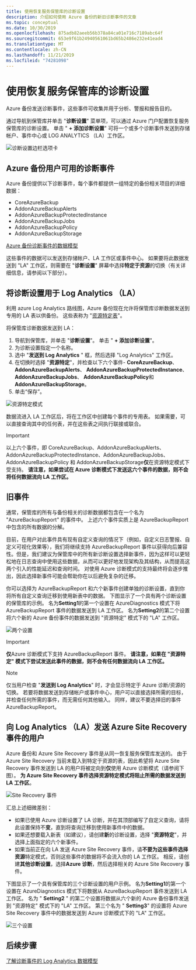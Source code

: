 ```yaml
---
title: 使用恢复服务保管库的诊断设置
description: 介绍如何使用 Azure 备份的新旧诊断事件的文章
ms.topic: conceptual
ms.date: 10/30/2019
ms.openlocfilehash: 875adb82aeeb56b378a84ca01e716c7189abc64f
ms.sourcegitcommit: 653e9f61b24940561061bd65b2486e232e41ead4
ms.translationtype: MT
ms.contentlocale: zh-CN
ms.lasthandoff: 11/21/2019
ms.locfileid: "74281098"
---
```

# <a name="using-diagnostics-settings-for-recovery-services-vaults"></a>使用恢复服务保管库的诊断设置

Azure 备份发送诊断事件，这些事件可收集并用于分析、警报和报告目的。 

通过导航到保管库并单击 "**诊断设置**" 菜单项，可以通过 Azure 门户配置恢复服务保管库的诊断设置。 单击 " **+ 添加诊断设置**" 可将一个或多个诊断事件发送到存储帐户、事件中心或 LOG ANALYTICS （LA）工作区。

![诊断设置边栏选项卡](./media/backup-azure-diagnostics-events/diagnostics-settings-blade.png)

## <a name="diagnostics-events-available-for-azure-backup-users"></a>Azure 备份用户可用的诊断事件

Azure 备份提供以下诊断事件，每个事件都提供一组特定的备份相关项目的详细数据：
* CoreAzureBackup
* AddonAzureBackupAlerts
* AddonAzureBackupProtectedInstance
* AddonAzureBackupJobs
* AddonAzureBackupPolicy
* AddonAzureBackupStorage 

[Azure 备份诊断事件的数据模型](https://aka.ms/diagnosticsdatamodel)

这些事件的数据可以发送到存储帐户、LA 工作区或事件中心。 如果要将此数据发送到 "LA" 工作区，则需要在 "**诊断设置**" 屏幕中选择**特定于资源**的切换（有关详细信息，请参阅以下部分）。

## <a name="using-diagnostics-settings-with-log-analytics-la"></a>将诊断设置用于 Log Analytics （LA）

利用 azure Log Analytics 路线图，Azure 备份现在允许将保管库诊断数据发送到专用的 LA 表以供备份。 这些表称为 "[资源特定表](https://docs.microsoft.com/azure/azure-monitor/platform/resource-logs-collect-workspace#resource-specific)"。

将保管库诊断数据发送到 LA：
1.  导航到保管库，并单击 "**诊断设置**"。 单击 " **+ 添加诊断设置**"。
2.  为诊断设置指定一个名称。
3.  选中 "**发送到 Log Analytics** " 框，然后选择 "Log Analytics" 工作区。
4.  在切换时选择 "**资源特定**"，并检查以下六个事件- **CoreAzureBackup**、 **AddonAzureBackupAlerts**、 **AddonAzureBackupProtectedInstance**、 **AddonAzureBackupJobs**、 **AddonAzureBackupPolicy**和**AddonAzureBackupStorage**。
5.  单击“保存”。

![资源特定模式](./media/backup-azure-diagnostics-events/resource-specific-blade.png)

数据流进入 LA 工作区后，将在工作区中创建每个事件的专用表。 如果需要，可以直接查询其中的任何表，并在这些表之间执行联接或联合。

> [!IMPORTANT]
> 以上六个事件，即 CoreAzureBackup、AddonAzureBackupAlerts、AddonAzureBackupProtectedInstance、AddonAzureBackupJobs、AddonAzureBackupPolicy 和 AddonAzureBackupStorage**仅**在资源特定模式下受支持。 **请注意，如果尝试在 Azure 诊断模式下发送这六个事件的数据，则不会将任何数据流向 LA 工作区。**

## <a name="legacy-event"></a>旧事件

通常，保管库的所有与备份相关的诊断数据都包含在一个名为 "AzureBackupReport" 的事件中。 上述六个事件实质上是 AzureBackupReport 中包含的所有数据的分解。 

目前，在用户对此事件具有现有自定义查询的情况下（例如，自定义日志警报、自定义可视化效果等），我们将继续支持 AzureBackupReport 事件以获得向后兼容性。但是，我们建议为保管库中的所有新诊断设置选择新事件，因为这样可以更轻松地在日志查询中使用这些数据，从而可以更好地发现架构及其结构，从而提高这两个引入的性能延迟和查询时间。 对使用 Azure 诊断模式的支持最终将会逐步推出，因此选择新事件可能会帮助你在以后避免复杂的迁移。

你可以选择为 AzureBackupReport 和六个新事件创建单独的诊断设置，直到你将所有自定义查询迁移到使用新表中的数据。 下图显示了一个具有两个诊断设置的保管库的示例。 名为**Setting1**的第一个设置在 AzureDiagnostics 模式下将 AzureBackupReport 事件的数据发送到 LA 工作区。 名为**Setting2**的第二个设置将六个新的 Azure 备份事件的数据发送到 "资源特定" 模式下的 "LA" 工作区。

![两个设置](./media/backup-azure-diagnostics-events/two-settings-example.png)

> [!IMPORTANT]
> **仅**Azure 诊断模式下支持 AzureBackupReport 事件。 **请注意，如果在 "资源特定" 模式下尝试发送此事件的数据，则不会有任何数据流向 LA 工作区。**

> [!NOTE]
> 仅当用户检查 "**发送到 Log Analytics**" 时，才会显示特定于 Azure 诊断/资源的切换。 若要将数据发送到存储帐户或事件中心，用户可以直接选择所需的目标，并检查任何所需的事件，而无需任何其他输入。 同样，建议不要选择旧的事件 AzureBackupReport。

## <a name="users-sending-azure-site-recovery-events-to-log-analytics-la"></a>向 Log Analytics （LA）发送 Azure Site Recovery 事件的用户

Azure 备份和 Azure Site Recovery 事件是从同一恢复服务保管库发送的。 由于 Azure Site Recovery 当前未载入到特定于资源的表，因此希望将 Azure Site Recovery 事件发送到 LA 的用户将被定向到**仅**使用 Azure 诊断模式（请参阅下图）。 **为 Azure Site Recovery 事件选择资源特定模式将阻止所需的数据发送到 LA 工作区**。

![Site Recovery 事件](./media/backup-azure-diagnostics-events/site-recovery-settings.png)

汇总上述细微差别：

* 如果已使用 Azure 诊断设置了 LA 诊断，并在其顶部编写了自定义查询，请将此设置保持不**变**，直到将查询迁移到使用新事件中的数据。
* 如果还想要载入新表（如建议），请创建**新**的诊断设置，选择 "**资源特定**"，并选择上面指定的六个新事件。
* 如果当前正在向 LA 发送 Azure Site Recovery 事件，请**不要为这些事件选择资源**特定模式，否则这些事件的数据将不会流入你的 LA 工作区。 相反，请创建**其他诊断设置**，选择**Azure 诊断**，然后选择相关的 Azure Site Recovery 事件。

下图显示了一个具有保管库的三个诊断设置的用户示例。 名为**Setting1**的第一个设置在 AzureDiagnostics 模式下将数据从 AzureBackupReport 事件发送到 LA 工作区。 名为 " **Setting2** " 的第二个设置将数据从六个新的 Azure 备份事件发送到 "资源特定" 模式下的 "LA" 工作区。 第三个名为 " **Setting3**" 的设置将 Azure Site Recovery 事件中的数据发送到 Azure 诊断模式下的 "LA" 工作区。

![三个设置](./media/backup-azure-diagnostics-events/three-settings-example.png)

## <a name="next-steps"></a>后续步骤

[了解诊断事件的 Log Analytics 数据模型](https://aka.ms/diagnosticsdatamodel)
